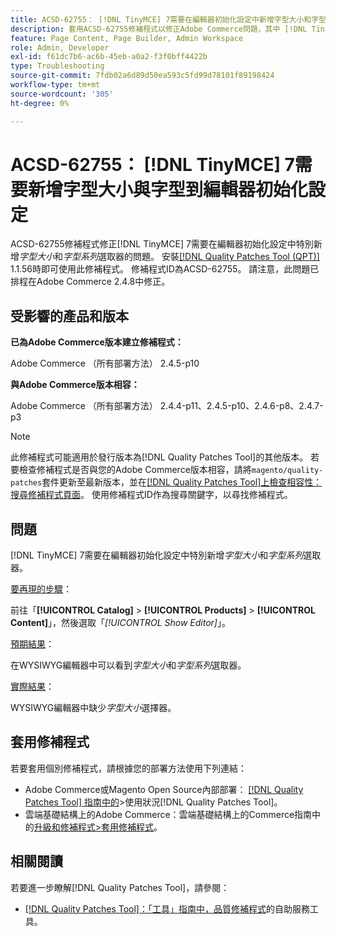 ```yaml
---
title: ACSD-62755： [!DNL TinyMCE] 7需要在編輯器初始化設定中新增字型大小和字型
description: 套用ACSD-62755修補程式以修正Adobe Commerce問題，其中 [!DNL TinyMCE] 7需要在編輯器初始化設定中特別新增*font size*和*font family*。
feature: Page Content, Page Builder, Admin Workspace
role: Admin, Developer
exl-id: f61dc7b6-ac6b-45eb-a0a2-f3f0bff4422b
type: Troubleshooting
source-git-commit: 7fdb02a6d89d50ea593c5fd99d78101f89198424
workflow-type: tm+mt
source-wordcount: '305'
ht-degree: 0%

---
```


# ACSD-62755： [!DNL TinyMCE] 7需要新增字型大小與字型到編輯器初始化設定

ACSD-62755修補程式修正[!DNL TinyMCE] 7需要在編輯器初始化設定中特別新增&#x200B;*字型大小*&#x200B;和&#x200B;*字型系列*&#x200B;選取器的問題。 安裝[[!DNL Quality Patches Tool (QPT)]](/help/tools/quality-patches-tool/quality-patches-tool-to-self-serve-quality-patches.md) 1.1.56時即可使用此修補程式。 修補程式ID為ACSD-62755。 請注意，此問題已排程在Adobe Commerce 2.4.8中修正。

## 受影響的產品和版本

**已為Adobe Commerce版本建立修補程式：**

Adobe Commerce （所有部署方法） 2.4.5-p10

**與Adobe Commerce版本相容：**

Adobe Commerce （所有部署方法） 2.4.4-p11、2.4.5-p10、2.4.6-p8、2.4.7-p3

>[!NOTE]
>
>此修補程式可能適用於發行版本為[!DNL Quality Patches Tool]的其他版本。 若要檢查修補程式是否與您的Adobe Commerce版本相容，請將`magento/quality-patches`套件更新至最新版本，並在[[!DNL Quality Patches Tool]上檢查相容性：搜尋修補程式頁面](https://experienceleague.adobe.com/tools/commerce-quality-patches/index.html?lang=zh-Hant)。 使用修補程式ID作為搜尋關鍵字，以尋找修補程式。

## 問題

[!DNL TinyMCE] 7需要在編輯器初始化設定中特別新增&#x200B;*字型大小*&#x200B;和&#x200B;*字型系列*&#x200B;選取器。

<u>要再現的步驟</u>：

前往「**[!UICONTROL Catalog]** > **[!UICONTROL Products]** > **[!UICONTROL Content]**」，然後選取「*[!UICONTROL Show Editor]*」。

<u>預期結果</u>：

在WYSIWYG編輯器中可以看到&#x200B;*字型大小*&#x200B;和&#x200B;*字型系列*&#x200B;選取器。

<u>實際結果</u>：

WYSIWYG編輯器中缺少&#x200B;*字型大小*&#x200B;選擇器。

## 套用修補程式

若要套用個別修補程式，請根據您的部署方法使用下列連結：

* Adobe Commerce或Magento Open Source內部部署： [[!DNL Quality Patches Tool] 指南中的](/help/tools/quality-patches-tool/usage.md)>使用狀況[!DNL Quality Patches Tool]。
* 雲端基礎結構上的Adobe Commerce：雲端基礎結構上的Commerce指南中的[升級和修補程式>套用修補程式](https://experienceleague.adobe.com/docs/commerce-cloud-service/user-guide/develop/upgrade/apply-patches.html?lang=zh-Hant)。

## 相關閱讀

若要進一步瞭解[!DNL Quality Patches Tool]，請參閱：

* [[!DNL Quality Patches Tool]：「工具」指南中，品質修補程式](/help/tools/quality-patches-tool/quality-patches-tool-to-self-serve-quality-patches.md)的自助服務工具。
